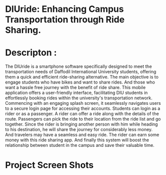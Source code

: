 # DIUride: Enhancing Campus Transportation through Ride Sharing.
# Descripton :
The DIUride is a smartphone software specifically designed to meet the transportation 
needs of Daffodil International University students, offering them a quick and efficient 
ride-sharing alternative. The main objective is to engage students who have bikes and 
want to share rides. And those who want a hassle free journey with the benefit of ride 
share. This mobile application offers a user-friendly interface, facilitating DIU students in 
effortlessly booking rides within the university's transportation network. Commencing 
with an engaging splash screen, it seamlessly navigates users to a secure login page for 
accessing their accounts. Students can login as a rider or as a passenger. A rider can offer 
a ride along with the details of the route. Passengers can pick the ride to their location 
from the ride list and go together. Since the rider is bringing another person with him 
while heading to his destination, he will share the journey for considerably less money. 
And travelers may have a seamless and easy ride. The rider can earn some money with 
this ride sharing app. And finally this system will boost the relationship between student 
in the campus and save their valuable time.

# Project Screen Shots



